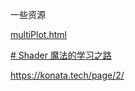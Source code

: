 一些资源


[multiPlot.html](https://danchitnis.github.io/webgl-plot-examples/vanilla/multiPlot.html)

[# Shader 魔法的学习之路](https://www.gcores.com/articles/151023)

https://konata.tech/page/2/

